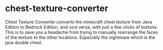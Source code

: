 # chest-texture-converter
Chest Texture Converter converts the minecraft chest texture from Java Edition to Bedrock Edtiion, and vice versa, with just a few clicks of buttons. This is to save you a headache from trying to manually rearrange the faces of the texture to the other locations. Especially the nightmare which is the java double chest.
